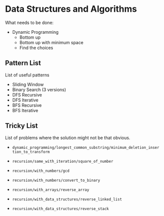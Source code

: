 # Data Structures and Algorithms

What needs to be done:
- Dynamic Programming
  - Bottom up
  - Bottom up with minimum space
  - Find the choices

## Pattern List

List of useful patterns

- Sliding Window
- Binary Search (3 versions)
- DFS Recursive
- DFS Iterative
- BFS Recursive
- BFS Iterative
 
## Tricky List

List of problems where the solution might not be that obvious.

- `dynamic_programming/longest_common_substring/minimum_deletion_insertion_to_transform`

- `recursion/same_with_iteration/square_of_number`
- `recursion/with_numbers/gcd`
- `recursion/with_numbers/convert_to_binary`
- `recursion/with_arrays/reverse_array`
- `recursion/with_data_structures/reverse_linked_list`
- `recursion/with_data_structures/reverse_stack`

